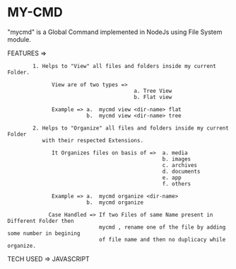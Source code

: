 # MY-CMD

"mycmd" is a Global Command implemented in NodeJs using File System module.

FEATURES =>

            1. Helps to "View" all files and folders inside my current Folder.
                  
                  View are of two types =>
                                            a. Tree View 
                                            b. Flat view
                                           
                  Example => a.  mycmd view <dir-name> flat
                             b.  mycmd view <dir-name> tree                       

            2. Helps to "Organize" all files and folders inside my current Folder 
               with their respected Extensions.
                  
                  It Organizes files on basis of =>  a. media 
                                                     b. images 
                                                     c. archives
                                                     d. documents
                                                     e. app
                                                     f. others
                                           
                  Example => a.  mycmd organize <dir-name>
                             b.  mycmd organize 
                             
                 Case Handled => If two Files of same Name present in Different Folder then 
                                 mycmd , rename one of the file by adding some number in begining
                                 of file name and then no duplicacy while organize.
                

TECH USED => JAVASCRIPT
